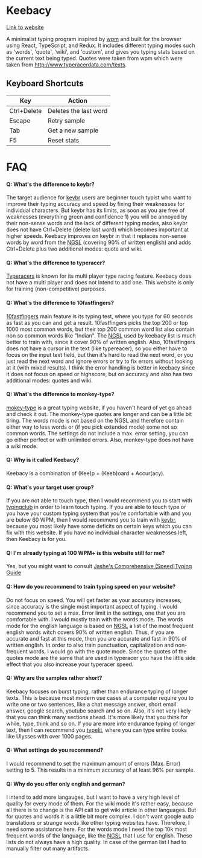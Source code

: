 # Keebacy

[Link to website](https://madnight.github.io/keybacy/)

A minimalist typing program inspired by [wpm](https://github.com/cjbassi/wpm-spa) and built for the browser using React, TypeScript, and Redux.
It includes different typing modes such as 'words', 'quote', 'wiki', and 'custom', and gives you typing stats based on the current text being typed.
Quotes were taken from wpm which were taken from http://www.typeracerdata.com/texts.

## Keyboard Shortcuts

| Key   |  Action  |
|---|---|
| Ctrl+Delete  | Deletes the last word |
| Escape  | Retry sample  |
| Tab  | Get a new sample |
| F5  | Reset stats |

# FAQ

#### Q: What's the difference to keybr?

The target audience for [keybr](https://keybr.com) users are beginner touch typist who want to improve their typing accuracy and speed by fixing their weaknesses for individual characters. But keybr has its limits, as soon as you are free of weaknesses (everything green and confidence 1) you will be annoyed by their non-sense words and the lack of different typing modes, also keybr does not have Ctrl+Delete (delete last word) which becomes important at higher speeds. Keebacy improves on keybr in that it replaces non-sense words by word from the [NGSL](https://en.wikipedia.org/wiki/New_General_Service_List) (covering 90% of written english) and adds Ctrl+Delete plus two additional modes: quote and wiki.

#### Q: What's the difference to typeracer?

[Typeracers](https://typeracer.com) is known for its multi player type racing feature. Keebacy does not have a multi player and does not intend to add one. This website is only for training (non-competitive) purposes.

#### Q: What's the difference to 10fastfingers?

[10fastfingers](https://10fastfingers.com) main feature is its typing test, where you type for 60 seconds as fast as you can and get a result. 10fastfingers picks the top 200 or top 1000 most common words, but their top 200 common word list also contain non so common words like "Indian". The [NGSL](https://en.wikipedia.org/wiki/New_General_Service_List) used by keebacy list is much better to train with, since it cover 90% of written english. Also, 10fastfingers does not have a cursor in the text (like typereacer), so you either have to focus on the input text field, but then it's hard to read the next word, or you just read the next word and ignore errors or try to fix errors without looking at it (with mixed results). I think the error handling is better in keebacy since it does not focus on speed or highscore, but on accuracy and also has two additional modes: quotes and wiki.

#### Q: What's the difference to monkey-type?

[mokey-type](https://monkey-type.com) is a great typing website, if you haven't heard of yet go ahead and check it out. The monkey-type quotes are longer and can be a little bit tiring. The words mode is not based on the NGSL and therefore contain either way to less words or (if you pick extended mode) some not so common words. The settings do not include a max. error setting, you can go either perfect or with unlimited errors. Also, monkey-type does not have a wiki mode.

#### Q: Why is it called Keebacy?

Keebacy is a combination of (Kee)p + (Keeb)oard + Accur(acy).

#### Q: What's your target user group?

If you are not able to touch type, then I would recommend you to start with [typingclub](https://typingclub.com) in order to learn touch typing. If you are able to touch type or you have your custom typing system that you're comfortable with and you are below 60 WPM, then I would recommend you to train with [keybr](https://www.keybr.com/), because you most likely have some deficits on certain keys which you can fix with this website. If you have no individual character weaknesses left, then Keebacy is for you.

#### Q: I'm already typing at 100 WPM+ is this website still for me?

Yes, but you might want to consult [Jashe's Comprehensive (Speed)Typing Guide](https://archive.is/dh9Ch)

#### Q: How do you recommend to train typing speed on your website?

Do not focus on speed. You will get faster as your accuracy increases, since accuracy is the single most important aspect of typing. I would recommend you to set a max. Error limit in the settings, one that you are comfortable with. I would mostly train with the words mode. The words mode for the english language is based on [NGSL](https://en.wikipedia.org/wiki/New_General_Service_List) a list of the most frequent english words witch covers 90% of written english. Thus, if you are accurate and fast at this mode, then you are accurate and fast in 90% of written english. In order to also train punctuation, capitalization and non-frequent words, I would go with the quote mode. Since the quotes of the quotes mode are the same that are used in typeracer you have the little side effect that you also increase your typeracer speed.

#### Q: Why are the samples rather short?

Keebacy focuses on burst typing, rather than endurance typing of longer texts. This is because most modern use cases at a computer require you to write one or two sentences, like a chat message answer, short email answer, google search, youtube search and so on. Also, it's not very likely that you can think many sections ahead. It's more likely that you think for while, type, think and so on. If you are more into endurance typing of longer text, then I can recommend you [typelit](https://www.typelit.io/), where you can type entire books like Ulysses with over 1000 pages.

#### Q: What settings do you recommend?

I would recommend to set the maximum amount of errors (Max. Error) setting to 5. This results in a minimum accuracy of at least 96% per sample.


#### Q: Why do you offer only english and german?

I intend to add more langauges, but I want to have a very high level of quality for every mode of them. For the wiki mode it's rather easy, because all there is to change is the API call to get wiki article in other languages. But for quotes and words it is a little bit more complex. I don't want google auto translations or strange words like other typing websites have. Therefore, I need some assistance here. For the words mode I need the top 10k most frequent words of the language, like the [NGSL](https://en.wikipedia.org/wiki/New_General_Service_List) that I use for english. These lists do not always have a high quality. In case of the german list I had to manually filter out many artifacts.
